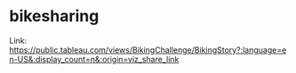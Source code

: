 # bikesharing
Link: https://public.tableau.com/views/BikingChallenge/BikingStory?:language=en-US&:display_count=n&:origin=viz_share_link

